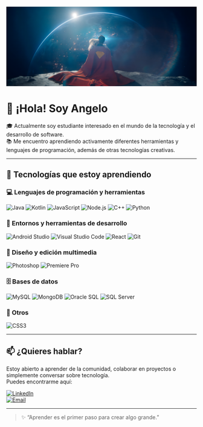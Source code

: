 ![Mi foto](./supYkrp.png)
# 👋 ¡Hola! Soy Angelo

🎓 Actualmente soy estudiante interesado en el mundo de la tecnología y el desarrollo de software.  
📚 Me encuentro aprendiendo activamente diferentes herramientas y lenguajes de programación, además de otras tecnologías creativas.

---

## 🚀 Tecnologías que estoy aprendiendo

### 💻 Lenguajes de programación y herramientas
![Java](https://img.shields.io/badge/Java-ED8B00?style=for-the-badge&logo=java&logoColor=white)
![Kotlin](https://img.shields.io/badge/Kotlin-0095D5?style=for-the-badge&logo=kotlin&logoColor=white)
![JavaScript](https://img.shields.io/badge/JavaScript-F7DF1E?style=for-the-badge&logo=javascript&logoColor=black)
![Node.js](https://img.shields.io/badge/Node.js-339933?style=for-the-badge&logo=nodedotjs&logoColor=white)
![C++](https://img.shields.io/badge/C++-00599C?style=for-the-badge&logo=c%2B%2B&logoColor=white)
![Python](https://img.shields.io/badge/Python-3776AB?style=for-the-badge&logo=python&logoColor=white)

### 🧰 Entornos y herramientas de desarrollo
![Android Studio](https://img.shields.io/badge/Android_Studio-3DDC84?style=for-the-badge&logo=android-studio&logoColor=white)
![Visual Studio Code](https://img.shields.io/badge/VS_Code-007ACC?style=for-the-badge&logo=visual-studio-code&logoColor=white)
![React](https://img.shields.io/badge/React-20232A?style=for-the-badge&logo=react&logoColor=61DAFB)
![Git](https://img.shields.io/badge/Git-F05032?style=for-the-badge&logo=git&logoColor=white)

### 🎨 Diseño y edición multimedia
![Photoshop](https://img.shields.io/badge/Adobe_Photoshop-31A8FF?style=for-the-badge&logo=adobe-photoshop&logoColor=white)
![Premiere Pro](https://img.shields.io/badge/Adobe_Premiere_Pro-9999FF?style=for-the-badge&logo=adobe-premiere-pro&logoColor=white)

### 🗄️ Bases de datos
![MySQL](https://img.shields.io/badge/MySQL-4479A1?style=for-the-badge&logo=mysql&logoColor=white)
![MongoDB](https://img.shields.io/badge/MongoDB-47A248?style=for-the-badge&logo=mongodb&logoColor=white)
![Oracle SQL](https://img.shields.io/badge/Oracle_SQL-F80000?style=for-the-badge&logo=oracle&logoColor=white)
![SQL Server](https://img.shields.io/badge/SQL_Server-CC2927?style=for-the-badge&logo=microsoft-sql-server&logoColor=white)

### 🎨 Otros
![CSS3](https://img.shields.io/badge/CSS3-1572B6?style=for-the-badge&logo=css3&logoColor=white)

---

## 📫 ¿Quieres hablar?

Estoy abierto a aprender de la comunidad, colaborar en proyectos o simplemente conversar sobre tecnología.  
Puedes encontrarme aquí:

[![LinkedIn](https://img.shields.io/badge/LinkedIn-AngeloAlama-0077B5?style=for-the-badge&logo=linkedin)](https://linkedin.com/in/angelo-aarom-alama-quesada-2930882b2)  
[![Email](https://img.shields.io/badge/Correo-angeloaa861@gmail.com-D14836?style=for-the-badge&logo=gmail&logoColor=white)](angeloaa861@gmail.com)

---

> ✨ “Aprender es el primer paso para crear algo grande.”  
